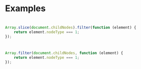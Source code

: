 Examples
===
#
```javascript
Array.slice(document.childNodes).filter(function (element) {
	return element.nodeType === 1;
});
```
#
```javascript
Array.filter(document.childNodes, function (element) {
	return element.nodeType === 1;
});
```
